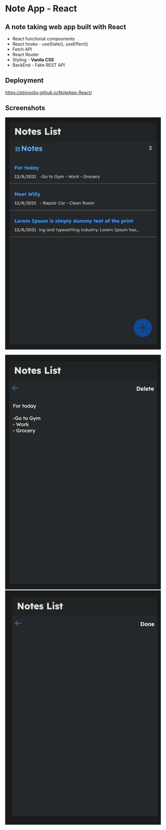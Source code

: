 # Note App - React 
## A note taking web app built with React

*   React functional compoonents
*   React hooks - useState(), useEffect()
*   Fetch API
*   React Router
*   Styling - **Vanila CSS**
*   BackEnd - Fake REST API

## Deployment

https://ebinsoby.github.io/NoteApp-React/


## Screenshots


![StartupScreen](/Screenshots/Screenshot1.png?raw=true "StartupScreen")

![StartupScreen](/Screenshots/Screenshot2.png?raw=true "StartupScreen")
![StartupScreen](/Screenshots/Screenshot3.png?raw=true "StartupScreen")


